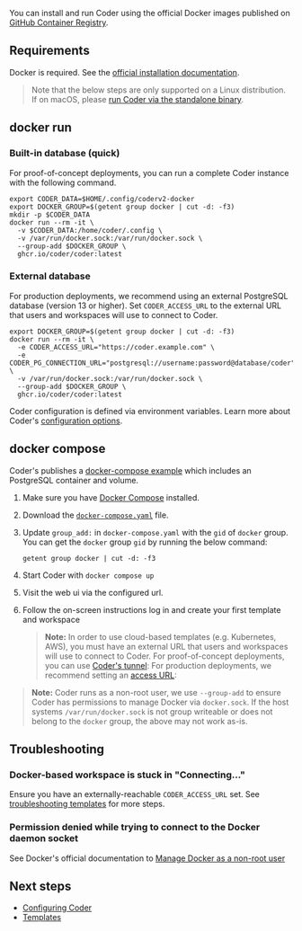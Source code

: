 You can install and run Coder using the official Docker images published on
[GitHub Container Registry](https://github.com/coder/coder/pkgs/container/coder).

## Requirements

Docker is required. See the
[official installation documentation](https://docs.docker.com/install/).

> Note that the below steps are only supported on a Linux distribution. If on
> macOS, please [run Coder via the standalone binary](./index.md#manual).

<div class="tabs">

## docker run

### Built-in database (quick)

For proof-of-concept deployments, you can run a complete Coder instance with the
following command.

```shell
export CODER_DATA=$HOME/.config/coderv2-docker
export DOCKER_GROUP=$(getent group docker | cut -d: -f3)
mkdir -p $CODER_DATA
docker run --rm -it \
  -v $CODER_DATA:/home/coder/.config \
  -v /var/run/docker.sock:/var/run/docker.sock \
  --group-add $DOCKER_GROUP \
  ghcr.io/coder/coder:latest
```

### External database

For production deployments, we recommend using an external PostgreSQL database
(version 13 or higher). Set `CODER_ACCESS_URL` to the external URL that users
and workspaces will use to connect to Coder.

```shell
export DOCKER_GROUP=$(getent group docker | cut -d: -f3)
docker run --rm -it \
  -e CODER_ACCESS_URL="https://coder.example.com" \
  -e CODER_PG_CONNECTION_URL="postgresql://username:password@database/coder" \
  -v /var/run/docker.sock:/var/run/docker.sock \
  --group-add $DOCKER_GROUP \
  ghcr.io/coder/coder:latest
```

Coder configuration is defined via environment variables. Learn more about
Coder's [configuration options](../admin/configure.md).

## docker compose

Coder's publishes a
[docker-compose example](https://github.com/coder/coder/blob/main/docker-compose.yaml)
which includes an PostgreSQL container and volume.

1. Make sure you have [Docker Compose](https://docs.docker.com/compose/install/)
   installed.

2. Download the
   [`docker-compose.yaml`](https://github.com/coder/coder/blob/main/docker-compose.yaml)
   file.

3. Update `group_add:` in `docker-compose.yaml` with the `gid` of `docker`
   group. You can get the `docker` group `gid` by running the below command:

   ```shell
   getent group docker | cut -d: -f3
   ```

4. Start Coder with `docker compose up`

5. Visit the web ui via the configured url.

6. Follow the on-screen instructions log in and create your first template and
   workspace

   > **Note:** In order to use cloud-based templates (e.g. Kubernetes, AWS), you
   > must have an external URL that users and workspaces will use to connect to
   > Coder. For proof-of-concept deployments, you can use
   > [Coder's tunnel](../admin/configure.md#tunnel): For production deployments,
   > we recommend setting an [access URL](../admin/configure.md#access-url):

</div>

> **Note:** Coder runs as a non-root user, we use `--group-add` to ensure Coder
> has permissions to manage Docker via `docker.sock`. If the host systems
> `/var/run/docker.sock` is not group writeable or does not belong to the
> `docker` group, the above may not work as-is.

## Troubleshooting

### Docker-based workspace is stuck in "Connecting..."

Ensure you have an externally-reachable `CODER_ACCESS_URL` set. See
[troubleshooting templates](../templates/index.md#troubleshooting-templates) for
more steps.

### Permission denied while trying to connect to the Docker daemon socket

See Docker's official documentation to
[Manage Docker as a non-root user](https://docs.docker.com/engine/install/linux-postinstall/#manage-docker-as-a-non-root-user)

## Next steps

- [Configuring Coder](../admin/configure.md)
- [Templates](../templates/index.md)
